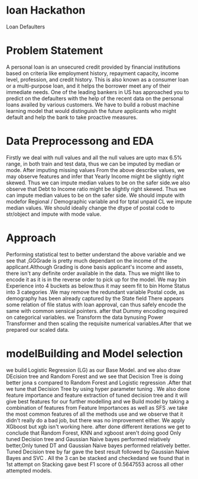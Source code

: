# loan Hackathon
Loan Defaulters

# Problem Statement
A personal loan is an unsecured credit provided by financial institutions based on criteria like employment history, repayment capacity, income level, profession, and credit history. This is also known as a consumer loan or a multi-purpose loan, and it helps the borrower meet any of their immediate needs.
One of the leading bankers in US has approached you to predict on the defaulters with the help of the recent data on the personal loans availed by various customers.
We have to build a robust machine learning model that would distinguish the future applicants who might default and help the bank to take proactive measures.

# Data Preprocessong and EDA
 Firstly we deal with null values and all  the null values are upto max 6.5% range, in both train and test data, thus we can be imputed by median or mode.
After imputing missing values From the above describe values, we may observe features and  infer that Yearly Income might be slightly right skewed.
Thus we can impute median values to be on the safer side.we also observe that Debt to Income ratio might be slightly right skewed.
Thus we can impute median values to be on the safer side. We should impute with modefor Regional / Demographic variable and for tptal unpaid CL we impute median values.
We should ideally change the dtype of postal code to str/object and impute with mode value.

# Approach 
Performing statistical test to better understand the above variable and we see that ,GGGrade is pretty much dependant on the income of the applicant.Although Grading is done basis applicant's income and assets, there isn't any definite order available in the data.
Thus we might like to encode it as it is in the reverse order to pick up for the model.
 We may bin Experience into 4 buckets as below.thus it may seem fit to bin Home Status into 3 categories .We may remove the redundant variable Postal code, as demography has been already captured by the State field
 There appears some relation of file status with loan approval, can thus safely encode the same with common sensical pointers.
 after that Dummy encoding required on categorical variables. we Transform the data bynusing Power Transformer and then scaling the requisite  numerical variables.After that we prepared our scaled data.
 
 # modelBuilding and Model selection
 we build Logistic Regression (LG) as our Base Model. and we also draw DEcision tree and Random Forest and we see that Decision Tree is doing better jona s compared to Random Forest and Logistic regression .After that we tune that Decision Tree by using hyper parameter tuning .
 We also done  feature importance  and feature extraction of tuned decision tree and it will give best features for our further modelling and we Build model by taking a combination of features from Feature Importances as well as SFS .we take the most common features of all the methods use and we observe that  it didn't really do a bad job, but there was no improvement either. We apply XGboost but xgb isn't working here.
 after done different iterations we get to conclude that Random Forest, KNN and xgboost aren't doing good
Only tuned Decision tree and Gaussian Naive bayes performed relatively better,Only tuned DT and Gaussian Naive bayes performed relatively better.
Tuned Decision tree by far gave the best result followed by Gaussian Naive Bayes and SVC . All the 3 can be stacked and checkedand we found that in 1st attempt on Stacking gave best F1 score of 0.5647553 across all other attempted models.
